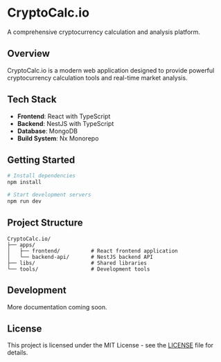 # CryptoCalc.io

A comprehensive cryptocurrency calculation and analysis platform.

## Overview

CryptoCalc.io is a modern web application designed to provide powerful cryptocurrency calculation tools and real-time market analysis.

## Tech Stack

- **Frontend**: React with TypeScript
- **Backend**: NestJS with TypeScript
- **Database**: MongoDB
- **Build System**: Nx Monorepo

## Getting Started

```bash
# Install dependencies
npm install

# Start development servers
npm run dev
```

## Project Structure

```
CryptoCalc.io/
├── apps/
│   ├── frontend/          # React frontend application
│   └── backend-api/       # NestJS backend API
├── libs/                  # Shared libraries
└── tools/                 # Development tools
```

## Development

More documentation coming soon.

## License

This project is licensed under the MIT License - see the [LICENSE](LICENSE) file for details.

